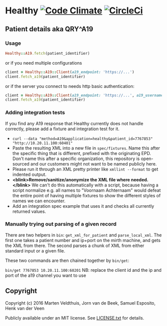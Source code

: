 # Healthy [![Code Climate](https://codeclimate.com/github/roqua/healthy/badges/gpa.svg)](https://codeclimate.com/github/roqua/healthy) [![CircleCi](https://circleci.com/gh/roqua/healthy.png?circle-token=ece8f36798b00bc8659d5c76f720b22693d6600a)](https://circleci.com/gh/roqua/healthy)

## Patient details aka QRY\^A19

### Usage

```ruby
Healthy::A19.fetch(patient_identifier)
```

or if you need multiple configurations

```ruby
client = Healthy::A19::Client(a19_endpoint: 'https://...')
client.fetch_a19(patient_identifier)
```

or if the server you connect to needs http basic authentication:

```ruby
client = Healthy::A19::Client(a19_endpoint: 'https://...', a19_username: 'foo', a19_password: 'bar')
client.fetch_a19(patient_identifier)
```

### Adding integration tests

If you find any A19 response that Healthy currently does not handle correctly, please add a fixture and integration test for it.

* `curl --data "method=A19&application=healthy&patient_id=7767853" "http://10.20.11.100:60401"`
* Paste the resulting XML into a new file in `spec/fixtures`. Name this after the specific thing that is different, prefixed with the originating EPD. Don't name this after a specific organization, this repository is open-sourced and our customers might not want to be named publicly here.
* Please run it through an XML pretty printer like `xmllint --format` to get indented output.
* **&lt;blink&gt;Remove/sanitize/anonymize the XML file where needed.&lt;/blink&gt;** We can't do this automatically with a script, because having a script normalize e.g. all names to "Voornaam Achternaam" would defeat the entire point of having multiple fixtures to show the different styles of names we can encounter.
* Add an integration spec example that uses it and checks all currently returned values.

### Manually trying out parsing of a given record

There are two helpers in `bin`: `get_xml_for_patient` and `parse_local_xml`. The first one takes a patient number and ip+port on the mirth machine, and gets the XML from there. The second parses a chunk of XML from either standard input or a given file.

These two commands are then chained together by `bin/get`:

`bin/get 7767853 10.20.11.100:60201` NB: replace the client id and the ip and port of the a19 channel you want to use

## Copyright

Copyright (c) 2016 Marten Veldthuis, Jorn van de Beek, Samuel Esposito, Henk van der Veen

Publicly available under an MIT license. See [LICENSE.txt](https://github.com/roqua/healthy/blob/master/LICENSE.txt) for details.
